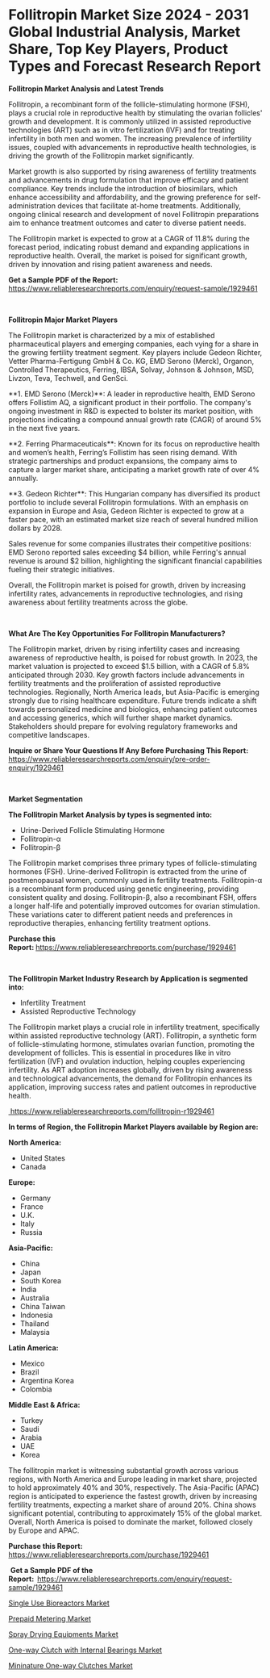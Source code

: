 <p><h1>Follitropin Market Size 2024 - 2031 Global Industrial Analysis, Market Share, Top Key Players, Product Types and Forecast Research Report</h1></p><p><strong>Follitropin Market Analysis and Latest Trends</strong></p>
<p><p>Follitropin, a recombinant form of the follicle-stimulating hormone (FSH), plays a crucial role in reproductive health by stimulating the ovarian follicles' growth and development. It is commonly utilized in assisted reproductive technologies (ART) such as in vitro fertilization (IVF) and for treating infertility in both men and women. The increasing prevalence of infertility issues, coupled with advancements in reproductive health technologies, is driving the growth of the Follitropin market significantly.</p><p>Market growth is also supported by rising awareness of fertility treatments and advancements in drug formulation that improve efficacy and patient compliance. Key trends include the introduction of biosimilars, which enhance accessibility and affordability, and the growing preference for self-administration devices that facilitate at-home treatments. Additionally, ongoing clinical research and development of novel Follitropin preparations aim to enhance treatment outcomes and cater to diverse patient needs.</p><p>The Follitropin market is expected to grow at a CAGR of 11.8% during the forecast period, indicating robust demand and expanding applications in reproductive health. Overall, the market is poised for significant growth, driven by innovation and rising patient awareness and needs.</p></p>
<p><strong>Get a Sample PDF of the Report:&nbsp;</strong> <a href="https://www.reliableresearchreports.com/enquiry/request-sample/1929461?utm_campaign=117&utm_medium=2&utm_source=Github&utm_content=ia&utm_term=25102024&utm_id=follitropin">https://www.reliableresearchreports.com/enquiry/request-sample/1929461</a></p>
<p>&nbsp;</p>
<p><strong>Follitropin Major Market Players</strong></p>
<p><p>The Follitropin market is characterized by a mix of established pharmaceutical players and emerging companies, each vying for a share in the growing fertility treatment segment. Key players include Gedeon Richter, Vetter Pharma-Fertigung GmbH & Co. KG, EMD Serono (Merck), Organon, Controlled Therapeutics, Ferring, IBSA, Solvay, Johnson & Johnson, MSD, Livzon, Teva, Techwell, and GenSci.</p><p>**1. EMD Serono (Merck)**: A leader in reproductive health, EMD Serono offers Follistim AQ, a significant product in their portfolio. The company's ongoing investment in R&D is expected to bolster its market position, with projections indicating a compound annual growth rate (CAGR) of around 5% in the next five years.</p><p>**2. Ferring Pharmaceuticals**: Known for its focus on reproductive health and women’s health, Ferring’s Follistim has seen rising demand. With strategic partnerships and product expansions, the company aims to capture a larger market share, anticipating a market growth rate of over 4% annually.</p><p>**3. Gedeon Richter**: This Hungarian company has diversified its product portfolio to include several Follitropin formulations. With an emphasis on expansion in Europe and Asia, Gedeon Richter is expected to grow at a faster pace, with an estimated market size reach of several hundred million dollars by 2028.</p><p>Sales revenue for some companies illustrates their competitive positions: EMD Serono reported sales exceeding $4 billion, while Ferring's annual revenue is around $2 billion, highlighting the significant financial capabilities fueling their strategic initiatives.</p><p>Overall, the Follitropin market is poised for growth, driven by increasing infertility rates, advancements in reproductive technologies, and rising awareness about fertility treatments across the globe.</p></p>
<p>&nbsp;</p>
<p><strong>What Are The Key Opportunities For Follitropin Manufacturers?</strong></p>
<p><p>The Follitropin market, driven by rising infertility cases and increasing awareness of reproductive health, is poised for robust growth. In 2023, the market valuation is projected to exceed $1.5 billion, with a CAGR of 5.8% anticipated through 2030. Key growth factors include advancements in fertility treatments and the proliferation of assisted reproductive technologies. Regionally, North America leads, but Asia-Pacific is emerging strongly due to rising healthcare expenditure. Future trends indicate a shift towards personalized medicine and biologics, enhancing patient outcomes and accessing generics, which will further shape market dynamics. Stakeholders should prepare for evolving regulatory frameworks and competitive landscapes.</p></p>
<p><strong>Inquire or Share Your Questions If Any Before Purchasing This Report:</strong> <a href="https://www.reliableresearchreports.com/enquiry/pre-order-enquiry/1929461?utm_campaign=117&utm_medium=2&utm_source=Github&utm_content=ia&utm_term=25102024&utm_id=follitropin">https://www.reliableresearchreports.com/enquiry/pre-order-enquiry/1929461</a></p>
<p>&nbsp;</p>
<p><strong>Market Segmentation</strong></p>
<p><strong>The Follitropin Market Analysis by types is segmented into:</strong></p>
<p><ul><li>Urine-Derived Follicle Stimulating Hormone</li><li>Follitropin-α</li><li>Follitropin-β</li></ul></p>
<p><p>The Follitropin market comprises three primary types of follicle-stimulating hormones (FSH). Urine-derived Follitropin is extracted from the urine of postmenopausal women, commonly used in fertility treatments. Follitropin-α is a recombinant form produced using genetic engineering, providing consistent quality and dosing. Follitropin-β, also a recombinant FSH, offers a longer half-life and potentially improved outcomes for ovarian stimulation. These variations cater to different patient needs and preferences in reproductive therapies, enhancing fertility treatment options.</p></p>
<p><strong>Purchase this Report:&nbsp;</strong><a href="https://www.reliableresearchreports.com/purchase/1929461?utm_campaign=117&utm_medium=2&utm_source=Github&utm_content=ia&utm_term=25102024&utm_id=follitropin">https://www.reliableresearchreports.com/purchase/1929461</a></p>
<p>&nbsp;</p>
<p><strong>The Follitropin Market Industry Research by Application is segmented into:</strong></p>
<p><ul><li>Infertility Treatment</li><li>Assisted Reproductive Technology</li></ul></p>
<p><p>The Follitropin market plays a crucial role in infertility treatment, specifically within assisted reproductive technology (ART). Follitropin, a synthetic form of follicle-stimulating hormone, stimulates ovarian function, promoting the development of follicles. This is essential in procedures like in vitro fertilization (IVF) and ovulation induction, helping couples experiencing infertility. As ART adoption increases globally, driven by rising awareness and technological advancements, the demand for Follitropin enhances its application, improving success rates and patient outcomes in reproductive health.</p></p>
<p><a href="https://www.reliableresearchreports.com/follitropin-r1929461?utm_campaign=117&utm_medium=2&utm_source=Github&utm_content=ia&utm_term=25102024&utm_id=follitropin">&nbsp;https://www.reliableresearchreports.com/follitropin-r1929461</a></p>
<p><strong>In terms of Region, the Follitropin Market Players available by Region are:</strong></p>
<p>
    <p> <strong> North America: </strong>
        <ul>
            <li>United States</li>
            <li>Canada</li>
        </ul>
        </p> 
    <p> <strong> Europe: </strong>
        <ul>
            <li>Germany</li>
            <li>France</li>
            <li>U.K.</li>
            <li>Italy</li>
            <li>Russia</li>
        </ul>
        </p> 
    <p> <strong> Asia-Pacific: </strong>
        <ul>
            <li>China</li>
            <li>Japan</li>
            <li>South Korea</li>
            <li>India</li>
            <li>Australia</li>
            <li>China Taiwan</li>
            <li>Indonesia</li>
            <li>Thailand</li>
            <li>Malaysia</li>
        </ul>
        </p> 
    <p> <strong> Latin America: </strong>
        <ul>
            <li>Mexico</li>
            <li>Brazil</li>
            <li>Argentina Korea</li>
            <li>Colombia</li>
        </ul>
        </p> 
    <p> <strong> Middle East & Africa: </strong>
        <ul>
            <li>Turkey</li>
            <li>Saudi</li>
            <li>Arabia</li>
            <li>UAE</li>
            <li>Korea</li>
        </ul>
    </p>
    </p>
<p><p>The follitropin market is witnessing substantial growth across various regions, with North America and Europe leading in market share, projected to hold approximately 40% and 30%, respectively. The Asia-Pacific (APAC) region is anticipated to experience the fastest growth, driven by increasing fertility treatments, expecting a market share of around 20%. China shows significant potential, contributing to approximately 15% of the global market. Overall, North America is poised to dominate the market, followed closely by Europe and APAC.</p></p>
<p><strong>Purchase this Report: </strong><a href="https://www.reliableresearchreports.com/purchase/1929461?utm_campaign=117&utm_medium=2&utm_source=Github&utm_content=ia&utm_term=25102024&utm_id=follitropin">https://www.reliableresearchreports.com/purchase/1929461</a></p>
<p>&nbsp;<strong>Get a Sample PDF of the Report:&nbsp;&nbsp;</strong><a href="https://www.reliableresearchreports.com/enquiry/request-sample/1929461?utm_campaign=117&utm_medium=2&utm_source=Github&utm_content=ia&utm_term=25102024&utm_id=follitropin">https://www.reliableresearchreports.com/enquiry/request-sample/1929461</a></p>
<p><strong></strong></p>
<p><p><a href="https://issuu.com/reportprime-2/docs/single-use-bioreactors-market-size-_61d00473f1eb3f?utm_campaign=117&utm_medium=2&utm_source=Github&utm_content=ia&utm_term=25102024&utm_id=follitropin">Single Use Bioreactors Market</a></p><p><a href="https://issuu.com/reportprime-2/docs/prepaid-metering-market-size-2030.p_468e1fdadb489e?utm_campaign=117&utm_medium=2&utm_source=Github&utm_content=ia&utm_term=25102024&utm_id=follitropin">Prepaid Metering Market</a></p><p><a href="https://github.com/fannklhimesu/Market-Research-Report-List-1/blob/main/spray-drying-equipments-market.md?utm_campaign=117&utm_medium=2&utm_source=Github&utm_content=ia&utm_term=25102024&utm_id=follitropin">Spray Drying Equipments Market</a></p><p><a href="https://www.linkedin.com/pulse/global-one-way-clutch-internal-bearings-market-trends-forecasts-jngxc?utm_campaign=117&utm_medium=2&utm_source=Github&utm_content=ia&utm_term=25102024&utm_id=follitropin">One-way Clutch with Internal Bearings Market</a></p><p><a href="https://www.linkedin.com/pulse/charting-future-comprehensive-analysis-global-mininature-one-way-yys4c?utm_campaign=117&utm_medium=2&utm_source=Github&utm_content=ia&utm_term=25102024&utm_id=follitropin">Mininature One-way Clutches Market</a></p></p>